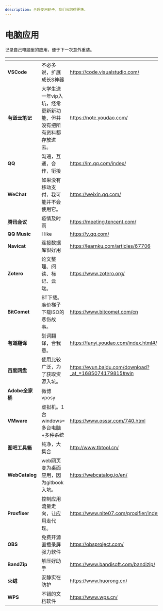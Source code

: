 ```yaml
---
description: 合理使用轮子，我们会跑得更快。
---
```


# 电脑应用

记录自己电脑里的应用，便于下一次意外重装。

<table data-card-size="large" data-view="cards"><thead><tr><th></th><th></th><th data-type="content-ref"></th></tr></thead><tbody><tr><td><strong>VSCode</strong></td><td>不必多说，扩展成长S神器</td><td><a href="https://code.visualstudio.com/">https://code.visualstudio.com/</a></td></tr><tr><td><strong>有道云笔记</strong></td><td>大学生送一年vip入坑，经常更新新功能，但并没有把所有资料都存放进去。</td><td><a href="https://note.youdao.com/">https://note.youdao.com/</a></td></tr><tr><td><strong>QQ</strong></td><td>沟通，互通，合作，衔接</td><td><a href="https://im.qq.com/index/">https://im.qq.com/index/</a></td></tr><tr><td><strong>WeChat</strong></td><td>如果没有移动支付，我可能并不会使用它。</td><td><a href="https://weixin.qq.com/">https://weixin.qq.com/</a></td></tr><tr><td><strong>腾讯会议</strong></td><td>疫情及时雨</td><td><a href="https://meeting.tencent.com/">https://meeting.tencent.com/</a></td></tr><tr><td><strong>QQ Music</strong></td><td>I like</td><td><a href="https://y.qq.com/">https://y.qq.com/</a></td></tr><tr><td><strong>Navicat</strong></td><td>连接数据库很好用</td><td><a href="https://learnku.com/articles/67706">https://learnku.com/articles/67706</a></td></tr><tr><td><strong>Zotero</strong></td><td>论文整理、阅读、标记、云端。</td><td><a href="https://www.zotero.org/">https://www.zotero.org/</a></td></tr><tr><td><strong>BitComet</strong></td><td>BT下载。廉价梯子下载ISO的悲伤故事。</td><td><a href="https://www.bitcomet.com/cn">https://www.bitcomet.com/cn</a></td></tr><tr><td><strong>有道翻译</strong></td><td>划词翻译，合我意。</td><td><a href="https://fanyi.youdao.com/index.html#/">https://fanyi.youdao.com/index.html#/</a></td></tr><tr><td><strong>百度网盘</strong></td><td>使用比较广泛，为了获取资源入坑。</td><td><a href="https://eyun.baidu.com/download?_at_=1685074179815#win">https://eyun.baidu.com/download?_at_=1685074179815#win</a></td></tr><tr><td><strong>Adobe全家桶</strong></td><td>微博vposy</td><td></td></tr><tr><td><strong>VMware</strong></td><td>虚拟机。1台windows=多台电脑+多种系统</td><td><a href="https://www.osssr.com/740.html">https://www.osssr.com/740.html</a></td></tr><tr><td><strong>图吧工具箱</strong></td><td>纯净，大集合</td><td><a href="http://www.tbtool.cn/">http://www.tbtool.cn/</a></td></tr><tr><td><strong>WebCatalog</strong></td><td>web网页变为桌面应用，因为gitbook入坑。</td><td><a href="https://webcatalog.io/en/">https://webcatalog.io/en/</a></td></tr><tr><td><strong>Proxfixer</strong></td><td>控制应用流量走向，让应用走代理。</td><td><a href="https://www.nite07.com/proxifier/index.html">https://www.nite07.com/proxifier/index.html</a></td></tr><tr><td><strong>OBS</strong></td><td>免费开源直播录屏强力软件</td><td><a href="https://obsproject.com/">https://obsproject.com/</a></td></tr><tr><td><strong>BandZip</strong></td><td>解压好助手</td><td><a href="https://www.bandisoft.com/bandizip/">https://www.bandisoft.com/bandizip/</a></td></tr><tr><td><strong>火绒</strong></td><td>安静实在防护</td><td><a href="https://www.huorong.cn/">https://www.huorong.cn/</a></td></tr><tr><td><strong>WPS</strong></td><td>不错的文档软件</td><td><a href="https://www.wps.cn/">https://www.wps.cn/</a></td></tr></tbody></table>

